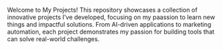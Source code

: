 Welcome to My Projects! 
This repository showcases a collection of innovative projects I’ve developed, focusing on my paassion to learn new things and impactful solutions. From AI-driven applications to marketing automation, each project demonstrates my passion for building tools that can solve real-world challenges.

